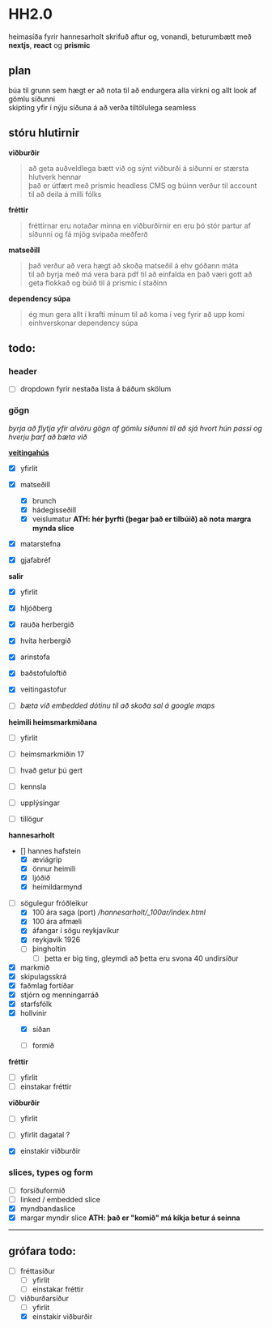 # HH2.0

heimasíða fyrir hannesarholt skrifuð aftur og, vonandi, beturumbætt með **nextjs**, **react** og **prismic**

## plan

búa til grunn sem hægt er að nota til að endurgera alla virkni og allt look af gömlu síðunni  
skipting yfir í nýju síðuna á að verða tiltölulega seamless

## stóru hlutirnir

**viðburðir**
> að geta auðveldlega bætt við og sýnt viðburði á síðunni er stærsta hlutverk hennar  
> það er útfært með prismic headless CMS og búinn verður til account til að deila á milli fólks

**fréttir**
> fréttirnar eru notaðar minna en viðburðirnir en eru þó stór partur af síðunni og fá mjög svipaða meðferð

**matseðill**
> það verður að vera hægt að skoða matseðil á ehv góðann máta  
> til að byrja með má vera bara pdf til að einfalda en það væri gott að geta flokkað og búið til á prismic í staðinn

**dependency súpa**
> ég mun gera allt í krafti mínum til að koma í veg fyrir að upp komi einhverskonar dependency súpa

## todo:
### header
- [ ] dropdown fyrir nestaða lista á báðum skölum

### gögn
*byrja að flytja yfir alvöru gögn af gömlu síðunni til að sjá hvort hún passi og hverju þarf að bæta við*

[**veitingahús**](pages/veitingahus)
- [x] yfirlit 
- [x] matseðill
  - [x] brunch
  - [x] hádegisseðill
  - [x] veislumatur **ATH: hér þyrfti (þegar það er tilbúið) að nota margra mynda slice**
- [x] matarstefna
- [x] gjafabréf


**salir** 
- [x] yfirlit
- [x] hljóðberg
- [x] rauða herbergið
- [x] hvíta herbergið
- [x] arinstofa
- [x] baðstofuloftið
- [x] veitingastofur
- [ ] *bæta við embedded dótinu til að skoða sal á google maps*


**heimili heimsmarkmiðana** 
- [ ] yfirlit
- [ ] heimsmarkmiðin 17
- [ ] hvað getur þú gert 
- [ ] kennsla
- [ ] upplýsingar
- [ ] tillögur


**hannesarholt** 
- [] hannes hafstein
  - [x] æviágrip
  - [x] önnur heimili
  - [x] ljóðið
  - [x] heimildarmynd
- [ ] sögulegur fróðleikur
  - [x] 100 ára saga (port) */hannesarholt/_100ar/index.html*
  - [x] 100 ára afmæli
  - [x] áfangar í sögu reykjavíkur
  - [x] reykjavík 1926
  - [ ] þingholtin
    - [ ] þetta er big ting, gleymdi að þetta eru svona 40 undirsíður
- [x] markmið
- [x] skipulagsskrá
- [x] faðmlag fortíðar
- [x] stjórn og menningarráð
- [x] starfsfólk
- [x] hollvinir
  - [x] síðan
  - [ ] formið


**fréttir** 
- [ ] yfirlit
- [ ] einstakar fréttir 

**viðburðir** 
- [ ] yfirlit
- [ ] yfirlit dagatal ?
- [x] einstakir viðburðir


### slices, types og form
- [ ] forsíðuformið
- [ ] linked / embedded slice
- [x] myndbandaslice
- [x] margar myndir slice **ATH: það er "komið" má kíkja betur á seinna**

---

## grófara todo: 
- [ ] fréttasíður
  - [ ] yfirlit
  - [ ] einstakar fréttir
- [ ] viðburðarsíður
  - [ ] yfirlit
  - [x] einstakir viðburðir
